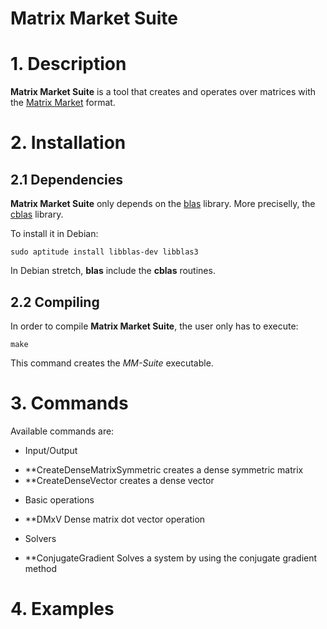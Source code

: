 # Matrix Market Suite

# 1. Description
**Matrix Market Suite** is a tool that creates and operates over matrices with the [Matrix Market][1] format.

# 2. Installation
## 2.1 Dependencies
**Matrix Market Suite** only depends on the [blas][2] library. More preciselly, the [cblas][3] library.

To install it in Debian:

	sudo aptitude install libblas-dev libblas3
	
In Debian stretch, **blas** include the **cblas** routines.

## 2.2 Compiling
In order to compile **Matrix Market Suite**, the user only has to execute:

	make
	
This command creates the *MM-Suite* executable.

# 3. Commands

Available commands are:

* Input/Output
- **CreateDenseMatrixSymmetric		creates a dense symmetric matrix
- **CreateDenseVector			creates a dense vector

* Basic operations
- **DMxV					Dense matrix dot vector operation

* Solvers
- **ConjugateGradient			Solves a system by using the conjugate gradient method


# 4. Examples



[1]: http://math.nist.gov/MatrixMarket/
[2]: http://www.netlib.org/blas/
[3]: http://www.netlib.org/blas/#_cblas
